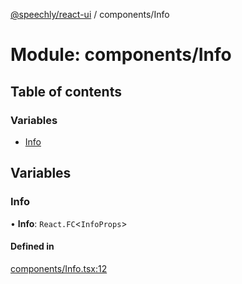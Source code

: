 [@speechly/react-ui](../README.md) / components/Info

# Module: components/Info

## Table of contents

### Variables

- [Info](components_Info.md#info)

## Variables

### Info

• **Info**: `React.FC`<`InfoProps`\>

#### Defined in

[components/Info.tsx:12](https://github.com/speechly/react-ui/blob/b0ff445/src/components/Info.tsx#L12)
